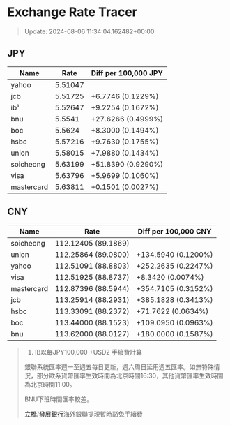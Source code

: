 # Exchange Rate Tracer

> Update: 2024-08-06 11:34:04.162482+00:00

## JPY

| Name       |    Rate | Diff per 100,000 JPY   |
|------------|---------|------------------------|
| yahoo      | 5.51047 |                        |
| jcb        | 5.51725 | +6.7746 (0.1229%)      |
| ib¹        | 5.52647 | +9.2254 (0.1672%)      |
| bnu        | 5.5541  | +27.6266 (0.4999%)     |
| boc        | 5.5624  | +8.3000 (0.1494%)      |
| hsbc       | 5.57216 | +9.7630 (0.1755%)      |
| union      | 5.58015 | +7.9880 (0.1434%)      |
| soicheong  | 5.63199 | +51.8390 (0.9290%)     |
| visa       | 5.63796 | +5.9699 (0.1060%)      |
| mastercard | 5.63811 | +0.1501 (0.0027%)      |

## CNY

| Name       | Rate                | Diff per 100,000 CNY   |
|------------|---------------------|------------------------|
| soicheong  | 112.12405	(89.1869) |                        |
| union      | 112.25864	(89.0800) | +134.5940 (0.1200%)    |
| yahoo      | 112.51091	(88.8803) | +252.2635 (0.2247%)    |
| visa       | 112.51925	(88.8737) | +8.3420 (0.0074%)      |
| mastercard | 112.87396	(88.5944) | +354.7105 (0.3152%)    |
| jcb        | 113.25914	(88.2931) | +385.1828 (0.3413%)    |
| hsbc       | 113.33091	(88.2372) | +71.7622 (0.0634%)     |
| boc        | 113.44000	(88.1523) | +109.0950 (0.0963%)    |
| bnu        | 113.62000	(88.0127) | +180.0000 (0.1587%)    |


> 1. IB以每JPY100,000 +USD2 手續費計算
>
> 銀聯系統匯率週一至週五每日更新，週六周日延用週五匯率。如無特殊情況，部分歐系貨幣匯率生效時間為北京時間16:30，其他貨幣匯率生效時間為北京時間11:00。
>
> BNU下班時間匯率較差。
>
> [立橋](https://www.wlbank.com.mo/uploads/ueditor/file/20181211/1544536513900230.pdf)/[發展銀行](https://www.mdb.com.mo/Service_Charges_20230728.pdf)海外銀聯提現暫時豁免手續費

